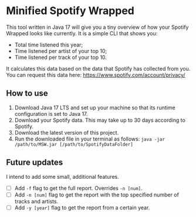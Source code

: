 # Minified Spotify Wrapped
This tool written in Java 17 will give you a tiny overview of how your Spotify Wrapped looks like currently.
It is a simple CLI that shows you:

- Total time listened this year;
- Time listened per artist of your top 10;
- Time listened per track of your top 10.

It calculates this data based on the data that Spotify has collected from you.
You can request this data here: https://www.spotify.com/account/privacy/

## How to use
1. Download Java 17 LTS and set up your machine so that its runtime configuration is set to Java 17.
2. Download your Spotify data. This may take up to 30 days according to Spotify.
3. Download the latest version of this project.
4. Run the downloaded file in your terminal as follows: `java -jar /path/to/MSW.jar [/path/to/SpotifyDataFolder]`

## Future updates
I intend to add some small, additional features.

- [ ] Add `-f` flag to get the full report. Overrides `-n [num]`.
- [ ] Add `-n [num]` flag to get the report with the top specified number of tracks and artists.
- [ ] Add `-y [year]` flag to get the report from a certain year.
